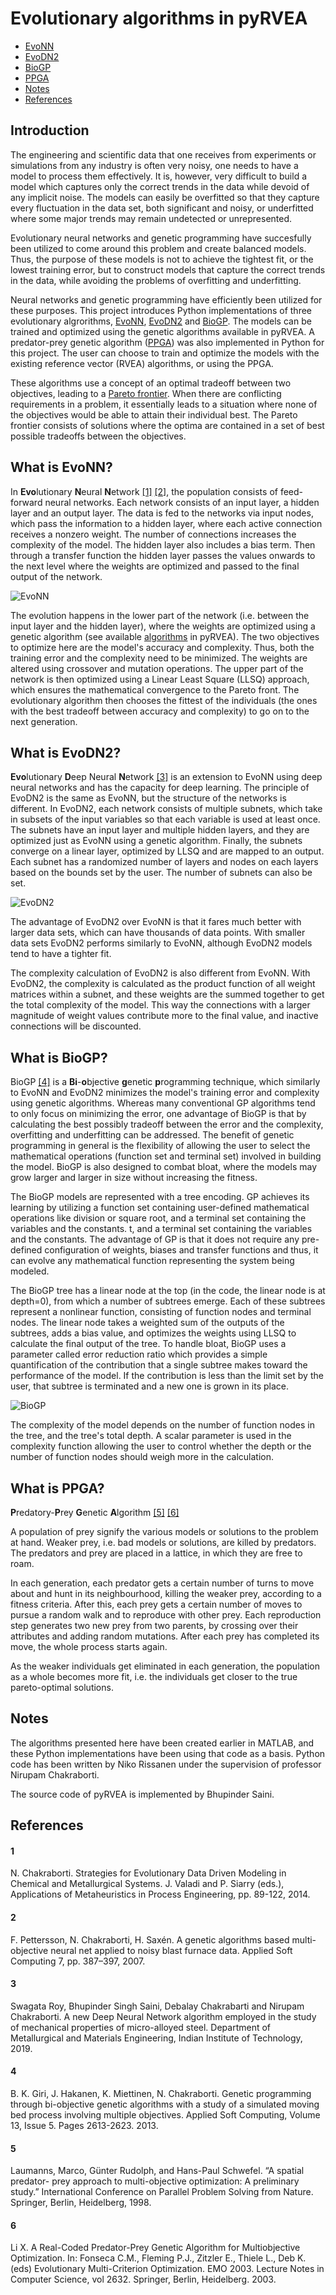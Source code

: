 # Evolutionary algorithms in pyRVEA

- [EvoNN](#what-is-evonn)
- [EvoDN2](#what-is-evodn2)
- [BioGP](#what-is-biogp)
- [PPGA](#what-is-ppga)
- [Notes](#notes)
- [References](#references)

## Introduction
The engineering and scientific data that one receives from experiments or simulations from any industry is often very noisy, one needs to have a model to process them effectively. It is, however, very difficult to build a model which captures only the correct trends in the data while devoid of any implicit noise. The models can easily be overfitted so that they capture every fluctuation in the data set, both significant and noisy, or underfitted where some major trends may remain undetected or unrepresented.

Evolutionary neural networks and genetic programming have succesfully been utilized to come around this problem and create balanced models. Thus, the purpose of these models is not to achieve the tightest fit, or the lowest training error, but to construct models that capture the correct trends in the data, while avoiding the problems of overfitting and underfitting.

Neural networks and genetic programming have efficiently been utilized for these purposes. This project introduces Python implementations of three evolutionary algrorithms, [EvoNN](#what-is-evonn), [EvoDN2](#what-is-evodn2) and [BioGP](#what-is-biogp). The models can be trained and optimized using the genetic algorithms available in pyRVEA. A predator-prey genetic algorithm ([PPGA](#what-is-ppga)) was also implemented in Python for this project. The user can choose to train and optimize the models with the existing reference vector (RVEA) algorithms, or using the PPGA.

These algorithms use a concept of an optimal tradeoff between two objectives, leading to a [Pareto frontier](https://en.wikipedia.org/wiki/Pareto_efficiency#Pareto_frontier). When there are conflicting requirements in a problem, it essentially leads to a situation where none of the objectives would be able to attain their individual best. The Pareto frontier consists of solutions where the optima are contained in a set of best possible tradeoffs between the objectives.

## What is EvoNN?
In **Evo**lutionary **N**eural **N**etwork [[1]](#1) [[2]](#2), the population consists of feed-forward neural networks. Each network consists of an input layer, a hidden layer and an output layer. The data is fed to the networks via input nodes, which pass the information to a hidden layer, where each active connection receives a nonzero weight. The number of connections increases the complexity of the model. The hidden layer also includes a bias term. Then through a transfer function the hidden layer passes the values onwards to the next level where the weights are optimized and passed to the final output of the network.

![EvoNN](https://raw.githubusercontent.com/delamorte/pyRVEA/master/docs/evonn.png "An example EvoNN model")

The evolution happens in the lower part of the network (i.e. between the input layer and the hidden layer), where the weights are optimized using a genetic algorithm (see available [algorithms](https://htmlpreview.github.io/?https://github.com/delamorte/pyRVEA/blob/master/docs/_build/html/pyrvea.EAs.html) in pyRVEA). The two objectives to optimize here are the model's accuracy and complexity. Thus, both the training error and the complexity need to be minimized. The weights are altered using crossover and mutation operations. The upper part of the network is then optimized using a Linear Least Square (LLSQ) approach, which ensures the mathematical convergence to the Pareto front. The evolutionary algorithm then chooses the fittest of the individuals (the ones with the best tradeoff between accuracy and complexity) to go on to the next generation.

## What is EvoDN2?
**Evo**lutionary **D**eep Neural **N**etwork [[3]](#3) is an extension to EvoNN using deep neural networks and has the capacity for deep learning. The principle of EvoDN2 is the same as EvoNN, but the structure of the networks is different. In EvoDN2, each network consists of multiple subnets, which take in subsets of the input variables so that each variable is used at least once. The subnets have an input layer and multiple hidden layers, and they are optimized just as EvoNN using a genetic algorithm. Finally, the subnets converge on a linear layer, optimized by LLSQ and are mapped to an output. Each subnet has a randomized number of layers and nodes on each layers based on the bounds set by the user. The number of subnets can also be set.

![EvoDN2](https://raw.githubusercontent.com/delamorte/pyRVEA/master/docs/evodn.png "An example EvoDN2 model")

The advantage of EvoDN2 over EvoNN is that it fares much better with larger data sets, which can have thousands of data points. With smaller data sets EvoDN2 performs similarly to EvoNN, although EvoDN2 models tend to have a tighter fit.

The complexity calculation of EvoDN2 is also different from EvoNN. With EvoDN2, the complexity is calculated as the product function of all weight matrices within a subnet, and these weights are the summed together to get the total complexity of the model. This way the connections with a larger magnitude of weight values contribute more to the final value, and inactive connections will be discounted.

## What is BioGP?
BioGP [[4]](#4) is a **Bi**-**o**bjective **g**enetic **p**rogramming technique, which similarly to EvoNN and EvoDN2 minimizes the model's training error and complexity using genetic algorithms. Whereas many conventional GP algorithms tend to only focus on minimizing the error, one advantage of BioGP is that by calculating the best possibly tradeoff between the error and the complexity, overfitting and underfitting can be addressed. The benefit of genetic programming in general is the flexibility of allowing the user to select the mathematical operations (function set and terminal set) involved in building the model. BioGP is also designed to combat bloat, where the models may grow larger and larger in size without increasing the fitness.

The BioGP models are represented with a tree encoding. GP achieves its learning by utilizing a function set containing user-defined mathematical operations like division or square root, and a terminal set containing the variables and the constants. t, and a terminal set containing the variables and the constants. The advantage of GP is that it does not require any pre-defined configuration of weights, biases and transfer functions and thus, it can evolve any mathematical function representing the system being modeled.

The BioGP tree has a linear node at the top (in the code, the linear node is at depth=0), from which a number of subtrees emerge. Each of these subtrees represent a nonlinear function, consisting of function nodes and terminal nodes. The linear node takes a weighted sum of the outputs of the subtrees, adds a bias value, and optimizes the weights using LLSQ to calculate the final output of the tree. To handle bloat, BioGP uses a parameter called error reduction ratio which provides a simple quantification of the contribution that a single subtree makes toward the performance of the model. If the contribution is less than the limit set by the user, that subtree is terminated and a new one is grown in its place.

![BioGP](https://raw.githubusercontent.com/delamorte/pyRVEA/master/docs/biogp.png "An example BioGP model")

The complexity of the model depends on the number of function nodes in the tree, and the tree's total depth. A scalar parameter is used in the complexity function allowing the user to control whether the depth or the number of function nodes should weigh more in the calculation.

## What is PPGA?
**P**redatory-**P**rey **G**enetic **A**lgorithm [[5]](#5) [[6]](#6)

A population of prey signify the various models or solutions to the problem at hand. Weaker prey, i.e. bad models or solutions, are killed by predators. The predators and prey are placed in a lattice, in which they are free to roam.

In each generation, each predator gets a certain number of turns to move about and hunt in its neighbourhood, killing the weaker prey, according to a fitness criteria. After this, each prey gets a certain number of moves to pursue a random walk and to reproduce with other prey. Each reproduction step generates two new prey from two parents, by crossing over their attributes and adding random mutations. After each prey has completed its move, the whole process starts again.

As the weaker individuals get eliminated in each generation, the population as a whole becomes more fit, i.e. the individuals get closer to the true pareto-optimal solutions.

## Notes

The algorithms presented here have been created earlier in MATLAB, and these Python implementations have been using that code as a basis. Python code has been written by Niko Rissanen under the supervision of professor Nirupam Chakraborti.

The source code of pyRVEA is implemented by Bhupinder Saini.

## References

#### 1
N. Chakraborti. Strategies for Evolutionary Data Driven Modeling in Chemical and Metallurgical Systems. J. Valadi and P. Siarry (eds.), Applications of Metaheuristics in Process Engineering, pp. 89-122, 2014.

#### 2
F. Pettersson, N. Chakraborti, H. Saxén. A genetic algorithms based multi-objective neural net applied to noisy blast furnace data. Applied Soft Computing 7, pp. 387–397, 2007.

#### 3
Swagata Roy, Bhupinder Singh Saini, Debalay Chakrabarti and Nirupam Chakraborti. A new Deep Neural Network algorithm employed in the study of mechanical properties of micro-alloyed steel. Department of Metallurgical and Materials Engineering, Indian Institute of Technology, 2019.

#### 4
B. K. Giri, J. Hakanen, K. Miettinen, N. Chakraborti. Genetic programming through bi-objective genetic algorithms with a study of a simulated moving bed process involving multiple objectives. Applied Soft Computing, Volume 13, Issue 5. Pages 2613-2623. 2013.

#### 5
Laumanns, Marco, Günter Rudolph, and Hans-Paul Schwefel. “A spatial predator- prey approach to multi-objective optimization: A preliminary study.” International Conference on Parallel Problem Solving from Nature. Springer, Berlin, Heidelberg, 1998.

#### 6
Li X. A Real-Coded Predator-Prey Genetic Algorithm for Multiobjective Optimization. In: Fonseca C.M., Fleming P.J., Zitzler E., Thiele L., Deb K. (eds) Evolutionary Multi-Criterion Optimization. EMO 2003. Lecture Notes in Computer Science, vol 2632. Springer, Berlin, Heidelberg. 2003.
